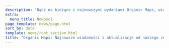 ```yaml
---
description: "Bądź na bieżąco z najnowszymi wydaniami Organic Maps, wiadomościami i aktualizacjami od naszego zespołu"
extra:
  menu_title: Nowości
page_template: news/page.html
sort_by: date
template: news/root_section.html
title: "Organic Maps: Najnowsze wiadomości i aktualizacje od naszego zespołu"
---
```

